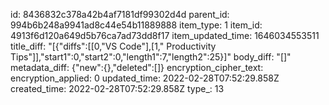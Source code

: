 id: 8436832c378a42b4af7181df99302d4d
parent_id: 994b6b248a9941ad8c44e54b11889888
item_type: 1
item_id: 4913f6d120a649d5b76ca7ad73dd8f17
item_updated_time: 1646034553511
title_diff: "[{\"diffs\":[[0,\"VS Code\"],[1,\" Productivity Tips\"]],\"start1\":0,\"start2\":0,\"length1\":7,\"length2\":25}]"
body_diff: "[]"
metadata_diff: {"new":{},"deleted":[]}
encryption_cipher_text: 
encryption_applied: 0
updated_time: 2022-02-28T07:52:29.858Z
created_time: 2022-02-28T07:52:29.858Z
type_: 13